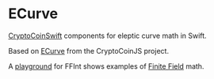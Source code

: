ECurve
======
[CryptoCoinSwift](https://github.com/CryptoCoinSwift/CryptoCoinFramework) components for eleptic curve math in Swift.

Based on [ECurve](https://github.com/cryptocoinjs/ecurve/) from the CryptoCoinJS project.

A [playground](FFInt.playground/section-1.swift) for FFInt shows examples of [Finite Field](http://en.wikipedia.org/wiki/Finite_field) math.